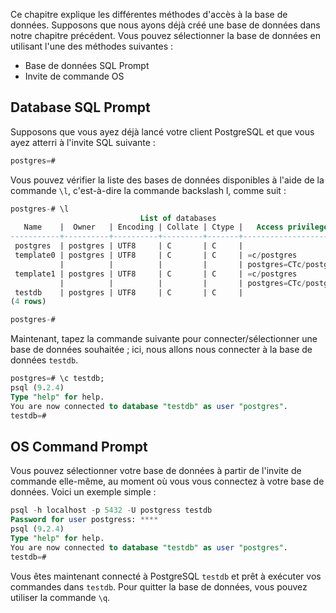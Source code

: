 Ce chapitre explique les différentes méthodes d'accès à la base de données. Supposons que nous ayons déjà créé une base de données dans notre chapitre précédent. Vous pouvez sélectionner la base de données en utilisant l'une des méthodes suivantes :

- Base de données SQL Prompt
- Invite de commande OS

## Database SQL Prompt

Supposons que vous ayez déjà lancé votre client PostgreSQL et que vous ayez atterri à l'invite SQL suivante :

```sql
postgres=#
```

Vous pouvez vérifier la liste des bases de données disponibles à l'aide de la commande ```\l```, c'est-à-dire la commande backslash l, comme suit :

```sql
postgres-# \l
                             List of databases
   Name    |  Owner   | Encoding | Collate | Ctype |   Access privileges   
-----------+----------+----------+---------+-------+-----------------------
 postgres  | postgres | UTF8     | C       | C     | 
 template0 | postgres | UTF8     | C       | C     | =c/postgres          +
           |          |          |         |       | postgres=CTc/postgres
 template1 | postgres | UTF8     | C       | C     | =c/postgres          +
           |          |          |         |       | postgres=CTc/postgres
 testdb    | postgres | UTF8     | C       | C     | 
(4 rows)

postgres-#
```

Maintenant, tapez la commande suivante pour connecter/sélectionner une base de données souhaitée ; ici, nous allons nous connecter à la base de données ```testdb```.

```sql
postgres=# \c testdb;
psql (9.2.4)
Type "help" for help.
You are now connected to database "testdb" as user "postgres".
testdb=#
```

## OS Command Prompt

Vous pouvez sélectionner votre base de données à partir de l'invite de commande elle-même, au moment où vous vous connectez à votre base de données. Voici un exemple simple :

```sql
psql -h localhost -p 5432 -U postgress testdb
Password for user postgress: ****
psql (9.2.4)
Type "help" for help.
You are now connected to database "testdb" as user "postgres".
testdb=#
```

Vous êtes maintenant connecté à PostgreSQL ```testdb``` et prêt à exécuter vos commandes dans ```testdb```. Pour quitter la base de données, vous pouvez utiliser la commande ```\q```.

